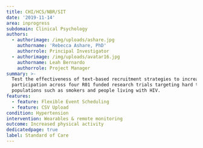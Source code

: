 ```yaml
---
title: CHI/HCS/NBR/SIT
date: '2019-11-14'
area: inprogress
subdomain: Clinical Psychology
authors:
  - authorimage: /img/uploads/ashare.jpg
    authorname: 'Rebecca Ashare, PhD'
    authorrole: Principal Investigator
  - authorimage: /img/uploads/avatar16.jpg
    authorname: Leah Bernardo
    authorrole: Project Manager
summary: >-
  Test the effectiveness of text-based recruitment strategies to increase
  participation across four R01 funded research trials targeting hard to reach
  populations such as smokers and people living with HIV.
features:
  - feature: Flexible Event Scheduling
  - feature: CSV Upload
condition: Hypertension
intervention: Wearables & remote monitoring
outcome: Increased physical activity
dedicatedpage: true
label: Standard of Care
---
```


